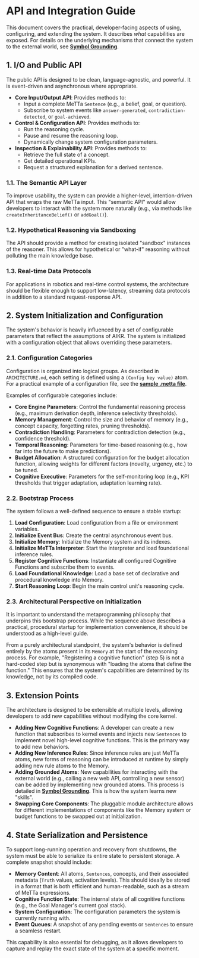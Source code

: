 # API and Integration Guide

This document covers the practical, developer-facing aspects of using, configuring, and extending the system. It describes *what* capabilities are exposed. For details on the underlying mechanisms that connect the system to the external world, see [**Symbol Grounding**](./GROUNDING.md).

## 1. I/O and Public API

The public API is designed to be clean, language-agnostic, and powerful. It is event-driven and asynchronous where appropriate.

-   **Core Input/Output API**: Provides methods to:
    -   Input a complete MeTTa `Sentence` (e.g., a belief, goal, or question).
    -   Subscribe to system events like `answer-generated`, `contradiction-detected`, or `goal-achieved`.
-   **Control & Configuration API**: Provides methods to:
    -   Run the reasoning cycle.
    -   Pause and resume the reasoning loop.
    -   Dynamically change system configuration parameters.
-   **Inspection & Explainability API**: Provides methods to:
    -   Retrieve the full state of a concept.
    -   Get detailed operational KPIs.
    -   Request a structured explanation for a derived sentence.

### 1.1. The Semantic API Layer
To improve usability, the system can provide a higher-level, intention-driven API that wraps the raw MeTTa input. This "semantic API" would allow developers to interact with the system more naturally (e.g., via methods like `createInheritanceBelief()` or `addGoal()`).

### 1.2. Hypothetical Reasoning via Sandboxing
The API should provide a method for creating isolated "sandbox" instances of the reasoner. This allows for hypothetical or "what-if" reasoning without polluting the main knowledge base.

### 1.3. Real-time Data Protocols
For applications in robotics and real-time control systems, the architecture should be flexible enough to support low-latency, streaming data protocols in addition to a standard request-response API.

## 2. System Initialization and Configuration

The system's behavior is heavily influenced by a set of configurable parameters that reflect the assumptions of AIKR. The system is initialized with a configuration object that allows overriding these parameters.

### 2.1. Configuration Categories
Configuration is organized into logical groups. As described in `ARCHITECTURE.md`, each setting is defined using a `(Config key value)` atom. For a practical example of a configuration file, see the [**sample .metta file**](./ARCHITECTURE.md#example-minimalist-reasonermetta).

Examples of configurable categories include:

-   **Core Engine Parameters**: Control the fundamental reasoning process (e.g., maximum derivation depth, inference selectivity thresholds).
-   **Memory Management**: Control the size and behavior of memory (e.g., concept capacity, forgetting rates, pruning thresholds).
-   **Contradiction Handling**: Parameters for contradiction detection (e.g., confidence threshold).
-   **Temporal Reasoning**: Parameters for time-based reasoning (e.g., how far into the future to make predictions).
-   **Budget Allocation**: A structured configuration for the budget allocation function, allowing weights for different factors (novelty, urgency, etc.) to be tuned.
-   **Cognitive Executive**: Parameters for the self-monitoring loop (e.g., KPI thresholds that trigger adaptation, adaptation learning rate).

### 2.2. Bootstrap Process
The system follows a well-defined sequence to ensure a stable startup:
1.  **Load Configuration**: Load configuration from a file or environment variables.
2.  **Initialize Event Bus**: Create the central asynchronous event bus.
3.  **Initialize Memory**: Initialize the Memory system and its indexes.
4.  **Initialize MeTTa Interpreter**: Start the interpreter and load foundational inference rules.
5.  **Register Cognitive Functions**: Instantiate all configured Cognitive Functions and subscribe them to events.
6.  **Load Foundational Knowledge**: Load a base set of declarative and procedural knowledge into Memory.
7.  **Start Reasoning Loop**: Begin the main control unit's reasoning cycle.

### 2.3. Architectural Perspective on Initialization

It is important to understand the metaprogramming philosophy that underpins this bootstrap process. While the sequence above describes a practical, procedural startup for implementation convenience, it should be understood as a high-level guide.

From a purely architectural standpoint, the system's behavior is defined entirely by the atoms present in its `Memory` at the start of the reasoning process. For example, "Registering a cognitive function" (step 5) is not a hard-coded step but is synonymous with "loading the atoms that define the function." This ensures that the system's capabilities are determined by its knowledge, not by its compiled code.

## 3. Extension Points

The architecture is designed to be extensible at multiple levels, allowing developers to add new capabilities without modifying the core kernel.

-   **Adding New Cognitive Functions**: A developer can create a new function that subscribes to kernel events and injects new `Sentences` to implement novel high-level cognitive functions. This is the primary way to add new behaviors.
-   **Adding New Inference Rules**: Since inference rules are just MeTTa atoms, new forms of reasoning can be introduced at runtime by simply adding new rule atoms to the Memory.
-   **Adding Grounded Atoms**: New capabilities for interacting with the external world (e.g., calling a new web API, controlling a new sensor) can be added by implementing new grounded atoms. This process is detailed in [**Symbol Grounding**](./GROUNDING.md). This is how the system learns new "skills".
-   **Swapping Core Components**: The pluggable module architecture allows for different implementations of components like the Memory system or budget functions to be swapped out at initialization.

## 4. State Serialization and Persistence

To support long-running operation and recovery from shutdowns, the system must be able to serialize its entire state to persistent storage. A complete snapshot should include:

-   **Memory Content**: All atoms, `Sentences`, concepts, and their associated metadata (`Truth` values, activation levels). This should ideally be stored in a format that is both efficient and human-readable, such as a stream of MeTTa expressions.
-   **Cognitive Function State**: The internal state of all cognitive functions (e.g., the Goal Manager's current goal stack).
-   **System Configuration**: The configuration parameters the system is currently running with.
-   **Event Queues**: A snapshot of any pending events or `Sentences` to ensure a seamless restart.

This capability is also essential for debugging, as it allows developers to capture and replay the exact state of the system at a specific moment.

